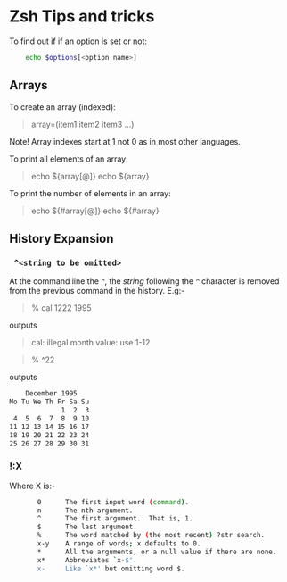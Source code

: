 # Zsh Tips and tricks

To find out if if an option is set or not:
```bash
    echo $options[<option name>]
```
## Arrays

To create an array (indexed):
>   array=(item1 item2 item3 ...)

Note! Array indexes start at 1 not 0 as in most other languages.

To print all elements of an array:
>   echo ${array[@]}
>   echo ${array}

To print the number of elements in an array:
>   echo ${#array[@]}
>   echo ${#array}
## History Expansion
###  ``` ^<string to be omitted>```
At the command line the *^<string>*, the *string* following the *^* character
is removed from the previous command in the history. E.g:-
>   % cal 1222 1995

outputs
>   cal: illegal month value: use 1-12

>    % ^22

outputs

```bash
    December 1995
Mo Tu We Th Fr Sa Su
             1  2  3
 4  5  6  7  8  9 10
11 12 13 14 15 16 17
18 19 20 21 22 23 24
25 26 27 28 29 30 31
```
### !:X
Where X is:-
```bash
       0      The first input word (command).
       n      The nth argument.
       ^      The first argument.  That is, 1.
       $      The last argument.
       %      The word matched by (the most recent) ?str search.
       x-y    A range of words; x defaults to 0.
       *      All the arguments, or a null value if there are none.
       x*     Abbreviates `x-$'.
       x-     Like `x*' but omitting word $.
```
